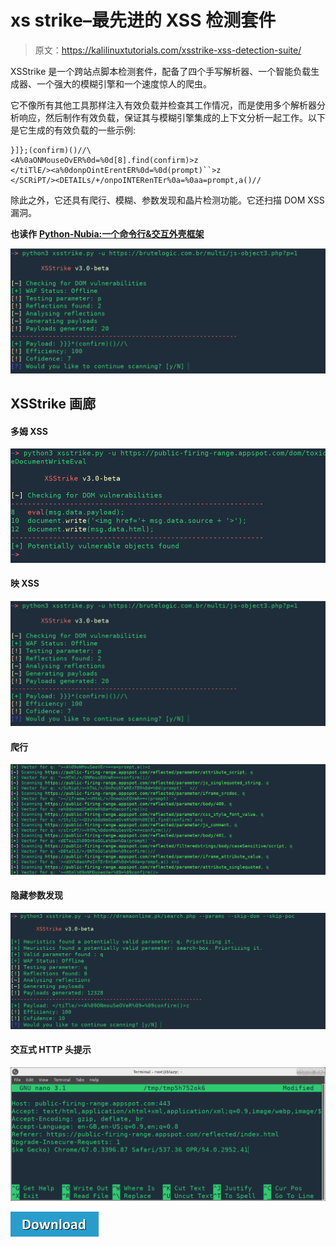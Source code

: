 # xs strike–最先进的 XSS 检测套件

> 原文：<https://kalilinuxtutorials.com/xsstrike-xss-detection-suite/>

XSStrike 是一个跨站点脚本检测套件，配备了四个手写解析器、一个智能负载生成器、一个强大的模糊引擎和一个速度惊人的爬虫。

它不像所有其他工具那样注入有效负载并检查其工作情况，而是使用多个解析器分析响应，然后制作有效负载，保证其与模糊引擎集成的上下文分析一起工作。以下是它生成的有效负载的一些示例:

```
}]};(confirm)()//\
<A%0aONMouseOvER%0d=%0d[8].find(confirm)>z
</tiTlE/><a%0donpOintErentER%0d=%0d(prompt)``>z
</SCRiPT/><DETAILs/+/onpoINTERenTEr%0a=%0aa=prompt,a()//
```

除此之外，它还具有爬行、模糊、参数发现和晶片检测功能。它还扫描 DOM XSS 漏洞。

**也读作** [**Python-Nubia:一个命令行&交互外壳框架**](https://kalilinuxtutorials.com/python-nubia/)

![](img/f62b7eac1c7d8a52bb0be2d9fe308068.png)

## **XSStrike 画廊**

#### 多姆 XSS

![](img/2fceb4e19ada5170401d5560e58ccac5.png)

#### **映 XSS**

![](img/87f5f20ac5345c765c68506336f81458.png)

#### **爬行**

![](img/45e48ba9a0e42a19ab206d604fac7acc.png)

#### **隐藏参数发现**

![](img/493b00d564a715feed88642378e3eaa7.png)

#### **交互式 HTTP 头提示**

![](img/48f67eff73ca2ff90f6b7a3b8c4640ad.png)

[![](img/d861a9096555aeb1980fc054015933d7.png)](https://github.com/s0md3v/XSStrike)